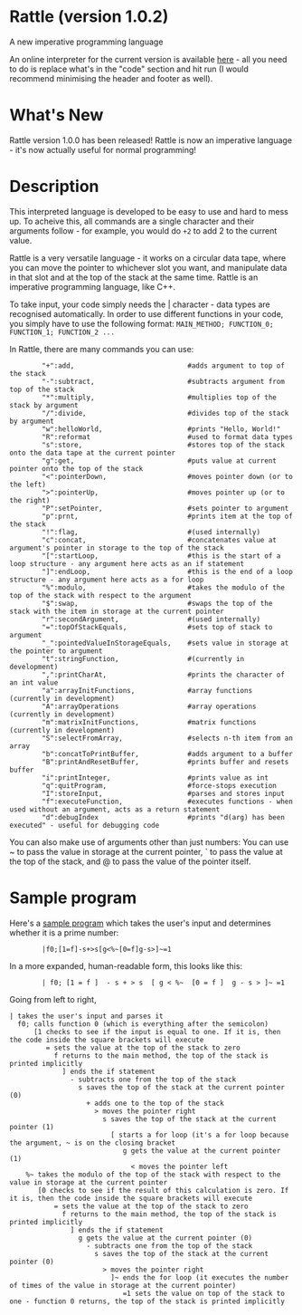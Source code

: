 # Rattle (version 1.0.2)
A new imperative programming language

An online interpreter for the current version is available [here](https://tio.run/##7T1rd9u2kt/1K2BqE4u2JIty2rRKXCdN47M5527bk2Tv/WArLSVCEm8oUuEjjrve/PXuDB4kAIKUFCfbbff6tIpEAANg3hgMwM1Nvkri09@7ZHA0IPMkCOPlhBT5YvANPuk4jtN5llI/pwFJYvJ6VZCnxZJ4p2T0zeTBN5PTh2Q8Go86nSd@AZDSCfnBj0MadZ68p2kWJvGEeMPR0GOA4A//yRMSJJMOgT/2EdAZgFwU8TyHBgekKqk@1v5bSvyyEgEY0GGy9vNw7kfRDcnyJIUaMfHT1L8hYUzWdJ2kN/AoIOvkPSX5ipJNEsY5TbE5/ozph5y896OCVp3QKKMADWa8pnGenZMkhYKbGSX/LLKcxEmulT4eDMj1KpyvyBw7n@fEz0wYpMcghzkpMjHG5SLyl@euQAt@vivC@VuySZNl6q8zBT0X4W@/3f@@@O2324MXl8vjl94su3d6OZqNZm9G0@W9r@Crh1@/n3qjEQkz1gDrkwHxI5htDEh6T6ObiQYre5V5r7xs/POpCtSrgI5LoGwY1wh6RaMoIddJGgXs4e2ld/ZuejDIjr/LLpeP7328HJ1t3k2Xg@y76cczb0PmKzp/myG@MwoYWABhNkWOoDZpuKZkleebbHJyApxHl0m0GALW5m/ph/nKj5d0OE/WJ@8KmiHNs5OvHn7tPTwJs0G@go@4WM9oOvAHDJIYzujd9HIzHQGDUeh1hUPep4evxw9PxyfhehMxygHwPAW@Hqz9@SqMRSdA6XxfsOPT0UnG4A6g9UCQmfSAneiE3G4QIz/@9BpYHIGL4j6Z0bmPPIPMyjG3pMBPGz/NQCCvVxTY3Adeh9bImHS9yW/cinVmNEdu56jm@OIUoSCot4vRIyDfYqpRb1ESD1hbApDDuEkKyeYFkzo/CFBpAFMvsN5iZJNd4@M2g95Gx0Ao6Onx0UfsDYXs9sX4ce05IYPvCFlAh0ka@hHpJVEw4UAGAgqrCk2mHx8vET5xhUSxjwuAzDDHJYojcY2SDCSiMLMF6g3E7y2IabhccRFf@e9RUm/I7WHGEQq8i9O/9mNsH@Uh0JKDy/pSru@j8PvA6kAgH0ZMeiDz12EUGcpqzjRqpa1QRzGaAkmB/PnNBvQQKFBQzqCPSbZKiiiAsdZHAoI1T2LgGRojxJWfBgMkSCBmeh3mKxydQALgL@V6LEeNlMSoOREPIaiqDEdf1XXFtMgV6xX/6AcfWXhCru5vElBvydX98ZXaKU7khmb3x31CAS0PdIjwhCFjCeqIXDpQ0ekTqOpwYPzngynrDoTh@QTpglod/o8TgDj3ATEgYSnwA5gX0qPD5ZBcxS7yz7sCoaBxWPsp6Jye0z90AQIgFHkWFDjOOcYhCSUUMwpfAwGKOKJZxtAaJMUsYhyxHpYTfwM45wVBv5KCCJqClgHpQqLDv0Cr2Q1JkaeA2Dn@LjL8fDn2kFQgvCQNwZIuGMeBtsBezYGD3LF5OU4OCsRxbrH1AOSA/@5IO4oCBX8BXXDm6SENXMVyLKNkBjKDGkL9LY1opj5M6QZ4Un2SFDlg6Wn@PA7Ux3my@WnxCpWd@hTNr7@k6iNha9VHUZJsniVF@birPAeQqdb/vEhT0MHPkvUa2OpFHNAPJixjaHNeNTOr/S3Mclu9Z8nmxpwEDZ6iSGqPKYgYPF6qD8GEX4AJ1yYMDJB/XywW@qRFzfFWEtiGvwUJ2dtw8zpRn9A4uBDAzfGFsSyxDUV0UcNVfQAXlnIbZBXNWptNSIHxbbbBgEbOyMBTC7RhQOklVxaWOWDh5bR/5/@mpMvciDBjIhuFa1DpIN@gkIYoxwtBQ22y0HkTWoUVUmZ44YO3WJUZBKxX4DSvJt@EH6jBzXG3FC/9kZDE8qF0juVvIdPY02hKjoj0BCsNUFaVUlaNSpEl5aGUJHj0YyL8KSEf2kSlzGgPFfkyZs8@FH0Fxa9T4dSrhJHdchwESXyIlj4OQN/TNE3AonDKXtt48/DwsHIhblGpPpJE9spv4yH7kz9/fEQuc/TS0FGCSRV8PcCsGl81oG3juGJrGsDkvFKn3Hyv/Q/Iaejds7VKNmWrDnQXN0W24i2Z@9mXrgc8A0PUl@7CrWTfRZii5yMtaL9yx7ltzFdpUixX/HHPHZIXC2GDQ3RsnFuw0Gw@6Kegh8K8qEy6USH37PVBDclPCOI6zGgfzTiDrcjCwjYytoATnq0vXFfRNdZmRWsKK86AuxRg3bkFw47R5K/RtOchDq4XDinxWBNWNy0AyHU4py46l9mGztGznPs4vhE@4pAywDjSLURCouHjwJBDPE/8ysFyR67OI5y5mFd8xpzjIcCL/DntOcTpOw6vznWgrJFtojDvOY@gUKxEQ1QNvBJIn8GK4aIHpJA4Eia/LBU1sEgCvnVclOGzM3AqlOo1aRZ0VypUvh@IYUvLem9a3fKHmJlZ3ZtasaRMxTp4phJ61UBcrTSleZHGdeQgCZHTEIFVWx0y9MqqQK@HV1eHRr@16Vc/qnlcXTl9idG@59YAdOpo1XUYV32cI8Q/4KZvPKb9urikGDDHL1PWh@DdsjUEiGK5bChbjlW9m6c3VcdNkxEkuq/QA7FHYX3chj0NdrV6oPOe40MHDjlGf7mHYNw6YuRQmS7Meu6l4zs6O6HnvMknjS0RcMcs8Ib@ZgPmtcdquQ1zx4pWeYporHIacobXJkvVDykM5qhrWKpjSOnQbe7KjigbkjZ@lkmGUj2nrNI23mQyFYW4dkYypxjTYAgo67vK1MuHl@FUcX3wZ02qddRqGOBql2mhnIk84M21KQ4@RIU0siW4IwZFSpjeqN6P@HJMPCt5qrb6oKVHASWwoFMcPDboPm/m1qoLB8TWRHTl6v10Te3WJ7x2iWDZsF924hqWoovGThZy32SolDJNyEuRzrLihHSza3/DfoPDAjY1CmNQM5EvV26stUa9LkNZIR3enoBVzalr4rdbMmT5pK09Z8k0WTPbS8L1JgGPdkPTxS9z4cmC8hOO8GusIhxR7vgqBT1Xk@0KH@CSRbCMtvjSjwlyf4llhcvqQ84uLRAUTrbBP65xmTRClsr3mC9o4faqvpjmd2L6x@QriwXj/OX8LIKRiNYATdCQ/BAGLMwB/IExC/gKOv9DiEGzmDtE505db89S6r9VZ6FwGgs7ctsBvIbRb@Ay8Aa5xeuLf4HDdP@U5nPN7VEMpDKhuhvQkZERQ9wWKJ5qjGSTZFk4iygsSlCgnZE3Pn3w1dcPv/n2469P7r85Hzpdch/FLKUZ89198BhBoTHnAX1GHj@r9GhMUVwSqAk@e@nycyS8YQGyc@b0yyKOi9JE66sovrjy2SMe8SGNmlllSsBUnMBsUSFDLXWSrmmzRKfSOGIbnbSifyxo8wYFnMuBh0aANTrWGynA1Np1R5E7br0SH0dIALcur8oH0loVRTHLvcJTlpiOFrwpLSaqE80r99mSdl4ZptJNf8PcdChX0M5rw2dlHd/oPm@1Ji7XsTrGbYvmss/z3fo8t/Y53trpuN6r7Bp7OTD89JqXg0McWoaoD3URJX6OAHVmrDNe1QSVQNXM3e4ImUM3lxi@HqmwVf9Yr4/DEAx3KbhsarE4CpBf7UDMdY3Z7Im9mejTtXQIjjziHT1LhqJJl@9XZaw5D0DISJXONQ0LAUMJcaDblwJQj/uKOF7@w93JwdfcBcNRAjh9tnciyG@wp1TRP4Rz1ED/pcF2jp0JrPX7@sOBM8mKWY7GyCg5ciZiE@jGKDlxJkH4Pgyo8fzambDd03/g5qlR9tKZyE2DPuki0kfsD5w13OQTG1Q8RBKESx5mYbtEPe8Mpt4n4zO@/9Anp2dMBFwyYFuuMxol14xUAc39MAJKz8CIgkJFXxL3JhjATB9QBhPHoJQxzqUzAXtqPHzsTATH/ZBcx0bhd2Xhf26Mop@hD5r/zEuNsg00S2OzpwNngsbSeDp3JnwLzHh@iXMA5@dvSWJ2PXUmYOosBfeArElQRInx/N8AFjjExtMUZyAimsyWG@VnzqQS4efvCtCZRo1fJHqCv2Nk70X8iusNa@UcJ4RElvFho7yPSANgz8B9emqOxQf@xmDsizgsw@tmB09FnZ/AqfZ5hS7foEzKJ5jLgMkQC5YWAcOZszBYoouvswZEYumHtv5eIf4iOs8vwKtnoWKjwkyS9nXycxX8NSp9L6b9NA5ego9mrxSKSi8A18ta6Ttn8q4Ic@EIG4UvhCy8wPiKUbYARoI1e5HTBpoEoA0wvaXauak5@fj334qnzIIAqrJiP1xwphxYRR9L3X3suEIXa5Uv8cfUrQynuSDk5DPzaXCZGMZZiFv55O//AcoDd6r5viKsq5agK855ezBtIS/JQ7aZXcDUcBUZw8gKBo133GUxb@beKhkySYq19Uwe7JyFMADagIRDOmR78D7Qcc42UUW4F/N5xGoC6mLB4eKQxchRo/G8Gu5TU1yeo84Uy6GyO@YnGiQr8ceIpDuO7XtmW7fv6vtzWzb0WrbvGrfTvtwOnrZ5Wt@5Kt1E1Qo7cjgT0EhER63mxWhF6M@gn6U4D/WNsLI/TX4aF@0XbCnCV@4WHF0aE5@69dX0Ls0um7qeypD71LF4uQGt8FtbBX3ZrmW3csk3aohNtwQsOG4xamE26Nq3IrkkDDfJpjdQYuGSacSmJk8jgkqMefhD17ISqe8Ta9xUi0y2IbEek6sCmBrUqRrE16TxM8Fs@bJ/3Ks59tXRINuIa2GMLyZlJt8bYm9h37Yd8uZwlL0/qzqzhPbuJo3u7uLUacJLY6vGaOAnRAS/RFTQTgobRraKs65oxEADMBtkm9FRGlhI2bfSxG2XkZoqs6yHhQZzjaA3f4wrYCB5g@BY1EJXKFEhndY4ciO4Jp1b07RWCrXO0tqdMeVyDwK8TJrmDYP34P@wb1XbMkKg@hqWXQ@R1cGzKRU3c0B4xyTEyGy1nAEwCXlX0ILqc21K0UH/sfLoe1UES3Kj3LnDEvTZycrH/AgaS7czcFwzbinW/gq0xRr1toQjNmvq6/8@T2EPy/gNxkdY5kUxGyxUj47TDUMFWBMaZCFb@mdyX4b8RtOERbSr@iySULbggQJhowM6D9eYkJsmuAAI3DY4MjYhAInUKSWRE3MoUc0wM0d9WCtQkdrXUXZfASm1bVdE1DHG7R3duVzn0gXyVBdojURiWgAqYLTWle6F3misNUI67NDoVGvEI5GWZhXh2WiAEEiHs5G@8jDyLKEnUdFU9UYChwyBqjvHpGNJidA9KoZ54MGVdDCiZFkWzgRkeFaH3vdGrrvHaE680dFRb3bsDcSEYHxHtWcdgSEhAtuxI4KiI0wFFt@NBYU2NGNz3ZaM0bSbD9AnAyaXU4WUfJ6flZg11NmTRrQ2TBwtRCIVYlsz9HEuVZySa6Que9Dn5z54Ttp7Pw19ua/Fsc@9tS4md8fkDcuET5fGFp3z79UBEkcRIrmzULY/397@wABgobjaqE/@0dRqVG@ysowTcK6ZQiv0IwR67LmuBa9@IBEq0gHLHLkyYJIRligOlEMNqZRxtLAQN6smWtcq2hlOcKerkOvsrFk8NEdUURl6FSRPNTkZKBczlD/ZQJlyUSYjC3G2fGXTNt@qdgnry0x7sH3aAzbtGmV5xF9Mnf/ggzuRPCye8qiUOnxM1Byrcx4J1u@TsolRXeSyiPoJZle2N/D13PW7YenkTIzXwJJdnvSGWhaODb8nAr@alRQbLZKzsOLRWYlYURzuh1u11a7obWnzWTF89KkYPtoBw0cqBytYZjFugWKRkyvcNRxoX0koBEc6p35A5ME0GWNVd9S7DJxGEfzK8YVHnJraCbmXot8OhQ0wtu3uWx7ZXYaDmtGQW7dQOtUMv8X0mtu8en2ZgKL49d0Mz@9Z5yPOpLIUb4miNtTsDMjgzTugxvCgKjxt80pMPFVsV@4OqkjC87qZdmC32NhwYKvHmIJlOGRN6R6N/gIUSEAw@W@/NbONRZlmHusJCeY5CsPR1tfP9RSILYNoHEhzdoQ5IPsKX6EGbuS20yOAGrtRBGt@PpqMGkgy2JUk3357d5qMWkgy2JckMKA6HaqNcavuMI6xGwKuorXqR2RIuNtDPBU3pLGmu5jDm9W1lKmBbIzR1LZZhX/SQcMqFcRtZyv7yQGdWLyOqueUoBwiCPc2VQQVGT/3AmVhTMujJTzbsSNiYQcEzTKmB3KU4anwcA7mVaRACsQ8/@mC9Pi@KdhgdlIX2/F7GNSD9Ozkjtt2crPB47AdNqjvQOA8@Sa8OlPl0HFWszaSL618sbMVal2u8xibRhp@SIK7MiLtQxMefCgO8UERGRCdQRmG0yLm5ycOM7kdXjYIBb34TJNYsbhABYoZG6ZAoiMlM/V6bF/7jcsPMYXYg4977u9pignW4aK6MGKfA6B1NLadeN0DsiUZ0r4Zvm1/uWl7WjuW2DSYjpLNWnWvRpfNzUwLJLfb7ar2RNMImEzADt7LNCvu8M9SvM4hZ9FbJbOg05iMpsYx6tZDdKmwcN0msPA@KeI8jLh/HCXs8LgYSq2@2JJrSzpnyZjWPeCdEtHbKm6xuFpOXsP5LEHXOm7@WsiRmqCUb3YKg8z8jCvzLC8WC8UIgtrHEJtIncHweYJHHWG2NiO1A//X96dd21GDv5RY3G3Ddm/WsGzgbq39p5CgPwkerU5s8wOeBsZTQFUnocwbs7oI7CIAdoSYFTNPB48Ba/4uedNX6rBbpvjFO@gJsUPDzC1chPyMds13sjvDttsu2u231eQ3XHxhOQuxs0P@eZ2CbblumnMjN7LxWhTcxd7h/JXZRMLbp7Fl1xnkUN0wFt60es5IJuD/6qgH7eyd6dLSbsPO2sur0x6/4ja/2MfUPWlPPSqB6tr5@EcN8qMyyNoRitown/xRw3yiDFOetnBd47h8dfrnc44QtKlY/NTWpm5T8tin2PZUrlhUx0U3Po0ZjOremteW7rUrOVANWOvYDKYunjulW3aVI71qn8qyoTb2brlTmFIj66lrXDygdcHyhmyLlO2uQCu6MAmhYoz2qjwZwf18orF352RgXIjQkDZarhENUjTXlgRuop1hASoD0D7DPnGuYsetyZdOrErD3zFhUKf/HZ2wszsCuIsR@Wvi4VPs1F8TE3uawv9bSGg1pn8iO3pnRLRnszc3/Zf9/Wz29w@WaH34d4T1pUz8hbxcoNnOG6kj7DDnXvvvvIksquRXgDp1WVAgU7cn7pFTd7/sj23ZiRrwcWvCWnM7b9Rp0yJtDUe7p0NCfbndYcslxGOzHP9lhjY@asrpiANlgzNQ7uY2sx@2w9ghqmKPaGyJhjRTkK43r/DanIZ8h@0JI403UiFYG0nqPZbZGNtTWdp7qu8C6medrULFq1TnMO0b1PqFquqlkCL3q2Ih1rF5iHoveWYSnKRk1BfRvDgh5fbwtmziNhkdkS2ZVpZUtpbD3sqktm51k/ZhWpjMmhVmqVeKMt9HVU@bq2cd/Czryk1ufu9xdQEOGuQJWUTh5iTFKyLxWsVZGJ@sQNv32Knxt3jz/jVencoyL4BKGXX7eKQgWeM9O/JiZ2/8NbRkN3Wzx7jz1ydzn2Z@SrJVuMjl9cfVsXeVN1R6axkI7GY/wSzw8BPzGBgUS6LWXfIXtuQrzFe1tZfiRiik1as3LVGU1OTa3QAqIonvyVQ8cR/Agh3zoOySo4jGy3ylcr4tew1g/MKvBs2qi88FtmdJnidrS0Y08ce2NuVrDYDxkpgVBnJAA6FQyrMmMnmR7//D0LyhXmVklI@G5HmU8Vbc1qt9S3UFPw8zaWSq7tnlo3J8tM/B4jjZnh6MZoAVxezwwpUgmPC0oz5essbuluqT3fjIdlf1Thcd6Qq4U74ugJHBuJ4Xun@qXGvDE5LKm/m0213U9lpt5g9a79jTr@Gpbrx7irJWwtMj7XJEujvDztJot4Yqw6mJU4P64xcdW@xk23Wimsq/LHs1INVHP1bPyIlXD@DlYWNuQdWpKDbSOhVuucN8viLm1hkWGdcwN6S9Vei2X6zJoKh3aPIeXduhU6XYvvenjXhUP@NrzZrbNlXTmeHioa@nNVSO2vA4@hceNTxal@L2i@BKwLqm@X@By4Ypt@NUXldo3L8j8vGLGFytEG/V7ijKAvPvK4db5OXdzCO0Ougc4e2gwv86Hhyd3OuTly@fXzAzQ/00wpckBRQR5@Ox0LX/4WSNt4uKL3jDAD@KOU@iYh2fpMl1n/gAEHTmCayGsZtiXXvbRIO5qlmcZlenK4bNkdFpvLFNXjhmWoKGdMc6DOUWyOpaXP2jOTnWcr2RkQpqXRId4N/Wt0sYSGzPahCLM@0ipX1WEw0d77EUMi1peeHx7icC9IWrLf1UuwNKRTU7D8furpPvYOHvCEBVwhwKfFZdXWtLymS@HsvaoPiGB/YuHZYGgrdV4rtx2KlSUh5Kq5KeFGhjAe5cARcAWWywGGeUeSD4tIQW01AeOUKoIpuEq7iWZQq01FcqZjOZXWZxznd4i8ldXvuy7V5NNZTrOX1xylFOvzwbaqoOI6WskVXL9RCflYghiutUG84LKNVF8MRxiO28amdLPLp1VBgUN0bWMiiztnLwpn3ZyOtLK2leK96wldnQUt8kUdff@v1rDecGxKsudEHFm8aSGFdyzDa1cWPrMRHl/SAH6FhYXxbgOMN/AouqtY1IvPU9IwZy8JqFLn9ZF77NkAU9zitciGvmdgpG1AOYIjM83xJ/UAQacaI3@188RGEGJBpPUtQ32Tp1Za9cxFc3Yk05b40jbMjiHXsPHj745vTrBw9rJqc6DMku/KuPYeegsUXtqYivr5@TKHhtD7Ird65ri83q17R9eb2/xtzlNQ8Nq@ja2xf2OKm19SjWPmPbZ3zWMbZo1l3GsEvftbN8ex5N@1J0subg1kPcOs/WbuaVB3jV49JlSAzfzKefASaX6E6JaFt5/JetQpjnhC8EitkpdzxtI97wmuFt61NxIlY5GofPxW01GKBjb87k8TpEFebysho2LSteHwo61l@j98aNVW6k/MrzvabHXUpddyl3J9g1PdhaHTMbFn8XpBJjZIFCfP2grhuVN2d08OatZ/wFQ47jXP1@Sw7IYkQW7PqkR@RoPPQekcHp7@wtmEpl@fVygp5Gh781UD4EY/67N/4f) - all you need to do is replace what's in the "code" section and hit run (I would recommend minimising the header and footer as well).

What's New
=

Rattle version 1.0.0 has been released! Rattle is now an imperative language - it's now actually useful for normal programming!

Description
=

This interpreted language is developed to be easy to use and hard to mess up. To acheive this, all commands are a single character and their arguments follow - for example, you would do `+2` to add 2 to the current value.

Rattle is a very versatile language - it works on a circular data tape, where you can move the pointer to whichever slot you want, and manipulate data in that slot and at the top of the stack at the same time. Rattle is an imperative programming language, like C++.

To take input, your code simply needs the | character - data types are recognised automatically. In order to use different functions in your code, you simply have to use the following format:
            `MAIN_METHOD; FUNCTION_0; FUNCTION_1; FUNCTION_2 ...`

In Rattle, there are many commands you can use:

            "+":add,                            #adds argument to top of the stack
            "-":subtract,                       #subtracts argument from top of the stack
            "*":multiply,                       #multiplies top of the stack by argument
            "/":divide,                         #divides top of the stack by argument
            "w":helloWorld,                     #prints "Hello, World!"
            "R":reformat                        #used to format data types
            "s":store,                          #stores top of the stack onto the data tape at the current pointer
            "g":get,                            #puts value at current pointer onto the top of the stack
            "<":pointerDown,                    #moves pointer down (or to the left)
            ">":pointerUp,                      #moves pointer up (or to the right)
            "P":setPointer,                     #sets pointer to argument
            "p":prnt,                           #prints item at the top of the stack
            "!":flag,                           #(used internally)
            "c":concat,                         #concatenates value at argument's pointer in storage to the top of the stack
            "[":startLoop,                      #this is the start of a loop structure - any argument here acts as an if statement
            "]":endLoop,                        #this is the end of a loop structure - any argument here acts as a for loop
            "%":modulo,                         #takes the modulo of the top of the stack with respect to the argument
            "$":swap,                           #swaps the top of the stack with the item in storage at the current pointer
            "r":secondArgument,                 #(used internally)
            "=":topOfStackEquals,               #sets top of stack to argument
            "_":pointedValueInStorageEquals,    #sets value in storage at the pointer to argument
            "t":stringFunction,                 #(currently in development)
            ",":printCharAt,                    #prints the character of an int value
            "a":arrayInitFunctions,             #array functions (currently in development)
            "A":arrayOperations                 #array operations (currently in development)
            "m":matrixInitFunctions,            #matrix functions (currently in development)
            "S":selectFromArray,                #selects n-th item from an array
            "b":concatToPrintBuffer,            #adds argument to a buffer
            "B":printAndResetBuffer,            #prints buffer and resets buffer
            "i":printInteger,                   #prints value as int
            "q":quitProgram,                    #force-stops execution
            "I":storeInput,                     #parses and stores input
            "f":executeFunction,                #executes functions - when used without an argument, acts as a return statement
            "d":debugIndex                      #prints "d(arg) has been executed" - useful for debugging code

You can also make use of arguments other than just numbers: You can use ~ to pass the value in storage at the current pointer, \` to pass the value at the top of the stack, and @ to pass the value of the pointer itself.




Sample program
=

Here's a [sample program](https://tio.run/##7T39l9O2lr/nrxDOwsQzTibJ0FJShoFSOMs5b9seYN/7IYTWiZXED8cO/mAYdpZ/vXuvPmxJlp2Ege22@@a0IbGkK@l@6@pK3l7l6yQ@@71L@sd9skiCMF5NSJEv@9/hk47jOJ0nKfVzGpAkJq/WBXlcrMjojAy/m9z9bnJ2j4yH42Gn88gvAFI6IT/6cUijzqP3NM3CJJ6Q0WA4GDNA8If/5AkJkkmHwB/7COgcQC6LeJFDg1ukKqk@Nv5bSvyyEgEY0GGy8fNw4UfRFcnyJIUaMfHT1L8iYUw2dJOkV/AoIJvkPSX5mpJtEsY5TbE5/ozph5y896OCVp3QKKMADWa8oXGeXZAkhYKrOSX/LLKcxEmulT7o98nlOlysyQI7X@TEz0wYpMcghzkpMjHG1TLyVxeuQAt@vivCxVuyTZNV6m8yBT3Pwo8f7/xQfPx4fev5dHXyYjTPbp9Nh/Ph/M1wtrr9DXwd4dcfZqPhkIQZa4D1SZ/4Ecw2BiS9p9HVRIOVvcxGL0fZ@JczFeioAjougbJhXCLoNY2ihFwmaRSwh9fT0fm72a1@dvIwm64e3P40HZ5v381W/ezh7NP5aEsWa7p4myG@MwoYWAJhtkWOoLZpuKFknefbbHJ6CpxHV0m0HADWFm/ph8Xaj1d0sEg2p@8KmiHNs9Nv7n07uncaZv18DR9xsZnTtO/3GSQxnOG72XQ7GwKDUeh1jUM@pIdvx/fOxqfhZhsxygHwPAW@7m/8xTqMRSdA6fxQsOOz4WnG4PahdV@QmfSAneiEXG8RIz/9/ApYHIGLYo/M6cJHnkFm5ZhbUeCnrZ9mIJCXawps7gOvQ2tkTLrZ5lduxTpzmiO3c1RzfHGKUBDU6@XweyDfcqZRb1kSD1hbApDDuEoKyeYFkzo/CFBpAFMvsd5yaJNd4@M6g96GJ0Ao6OnB8SfsDYXs@vn4Qe05If2HhCyhwyQN/Yj0kiiYcCB9AYVVhSazTw9WCJ@4QqLYxzOAzDDHJYojcYOSDCSiMLMl6g3E7zWIabhacxFf@@9RUq/I9VHGEQq8i9O/9GNsH@Uh0JKDyzwp13dQ@H1gdSCQDyMmPZD5yzCKDGW1YBq10laooxhNgaRA/vxqC3oIFCgoZ9DHJFsnRRTAWOsjAcFaJDHwDI0R4tpPgz4SJBAzvQzzNY5OIAHwl3I9lqNGSmLUnIiHEFRVhqOv6rpiWuQ16xX/6AcfWXhCXt/ZJqDektd3xq/VTnEiVzS7M/YIBbTc1SHCE4aMFagjMnWgouMRqOpwYPzn3RnrDoTh6QTpglod/o8TgLjwATEgYSnwA5gX0qOD1YC8jl3kn3cFQkHjsPFT0Dk9xztyAQIgFHkWFDjOOcYhCSUUMwpfAgGKOKJZxtAaJMU8YhyxGZQTfwM45wWBV0lBBE1By4B0IdHhX6DV/IqkyFNA7Bx/Fxl@vhiPkFQgvCQNwZIuGceBtsBezYGD3LF5OU4OCsRxrrF1H@SA/@5IO4oCBX8BXXLm6SENXMVyrKJkDjKDGkL9LY1opj5M6RZ4Un2SFDlg6XH@NA7Ux3my/Xn5EpWd@hTNr7@i6iNha9VHUZJsnyRF@birPAeQqdb/okhT0MFPks0G2Op5HNAPJixjaAteNTOr/S3Mclu9J8n2ypwEDR6jSGqPKYgYPF6pD8GEPwMTrk0YGCD/oVgu9UmLmuOdJLANfwcSsrfh9lWiPqFx8EwAN8cXxrLENhTRRQ1X9QE8s5TbIKto1tpsQwqMb7MNBjRyTvojtUAbBpROubKwzAELpzPvxv/NSJe5EWHGRDYKN6DSQb5BIQ1QjpeChtpkofMmtAorpMzwmQ/eYlVmELBegdO8mnwTfqAGN8fdUrz0R0ISy4fSOZa/hUxjT8MZOSbSE6w0QFlVSlk1KkWWlIdSkuDRT4nwp4R8aBOVMqM9VOTLmD37UPQVFL9KhVOvEkZ2y3EQJPERWvo4AH1P0zQBi8Ipe2njzaOjo8qFuEal@r0k8qj8Nh6wP/nzp@/JNEcvDR0lmFTB1wPMqvFVA9o2jiu2pgFMLip1ys33xv@AnIbePVurZDO26kB3cVtka96SuZ@edD3gGRgiT7oL15J9l2GKno@0oF7ljnPbmK/TpFit@eOeOyDPl8IGh@jYONdgodl80E9BD4V5UZl0o0Lu2euDGpCfEcRlmFEPzTiDrcjC0jYytoATnq0vXFfRNdZmRRsKK86AuxRg3bkFw47R5G/QtOchDq4XDigZsSasbloAkMtwQV10LrMtXaBnufBxfEN8xCFlgHGkW4iERMPHgSGHjEbiVw6WO3J1HuHMxbzic@YcDwBe5C9ozyGO5zi8OteBska2jcK853wPhWIlGqJq4JVA@gxWDJc9IIXEkTD5ZamogUUS8LXjogyfn4NToVSvSbOgu1Kh8v1ADFta1nvT6pY/xMzM6qOZFUvKVKyDZyqhVw3E1UpTmhdpXEcOkhA5DRFYtdUhQ6@sCvR69Pr1kdFvbfrVj2oer187nsSoN3JrADp1tOo6jKs@zhHiH3DTtyOm/bq4pOgzxy9T1ofg3bI1BIhiuWwoW45VvZunV1XHTZMRJLqj0AOxR2F93IY9DXa1eqCLnuNDBw45QX@5h2DcOmLkUJkuzHru1PEdnZ3Qc97mk8aWCLhjFowG/nYL5rXHarkNc8eKVnmKaKxyGnLGqE2Wqh9SGMxR17BUx5DSodvclR1RNiRt/SyTDKV6TlmlbUaTyUwU4toZyZxiTIMhoKzvKlMvH07DmeL64M@aVOuo1TDA1S7TQjkTecCba1McfIgKaWRLcEcMipQwR8N6P@LLCRlZyVO11QctPQoogQWd4uCxQXu8mVurLhwQWxPRlav30zW1m0d47RLBsqFXduIalqKLxk4Wct9koJQyTchLkc6y4oR0s0t/y36DwwI2NQpjUDORL1durLVGvS5DWSEd3p6AVc2pa@K3WzJk@aStPWfJNNkw20vCzTYBj3ZL0@WvC@HJgvITjvArrCIcUe74KgU9V5PtCh/gkkWwjLb40g8Icn@JZYXL6kPOphYICifb4J/UuEwaIUvl28wXtHB7VV9M86GY/gn5xmLBOH85v4hgJKI1QBM0ID@GAQtzAH9gzAK@gs7/EGLQLOYO0YVT19vzlPpv1VkonMbCjtx2AK9h9Bu4DLxBbvE88S9wmO6f0nyhuT2KgVQmVHcDOjIyYojbEsVTjZFskywL5xGFRQkKtDMcjc/ufvPtve/uf/rt0Z03FwOnS@6gmKU0Y767Dx4jKDTmPKDPyONnlR6NKYpLAjXBZy9dfo6ENyxAdsGcflnEcVGaaH0VxRdXPnvEIz6kUTOrTAmYihOYLSpkqKVO0jVtluhUGkdso5NW9I8Fbd6ggDPtj9AIsEYneiMFmFq77ihyx61X4uMYCeDW5VX5QFqroihmeVB4yhLT0YI3pcVEdaJ55T5b0i4qw1S66W@Ymw7lCtp5bfisrOMb3eet1sTlOlbHuG3RXPZ5sV@fF9Y@xzs7Hdd7lV1jL7cMP73m5eAQB5Yh6kNdRomfI0CdGeuMVzVBJVA1c3c7QubQzSWGr0cqbNU/1evjMATDTQWXzSwWRwHymx2Iua4xmz2yNxN9upYOwZFHvKNnyVA06fL9qow15wEIGanSuaZhIWAoIQ5091IA6nFfEcfLf7h7Ofiau2A4SgDHY3sngvwGe0oV/WO4QA30Xxps58SZwFrf0x/2nUlWzHM0RkbJsTMRm0BXRsmpMwnC92FAjeeXzoTtnv4DN0@NshfORG4aeKSLSB@yP3DWcJNPbFDxEEkQrniYhe0S9UbnMHWPjM/5/oNHzs6ZCLikz7Zc5zRKLhmpApr7YQSUnoMRBYWKviTuTTCAmT6gDCaOQSljnCtnAvbUePjAmQiO@zG5jI3Ch2Xhf26Nol@gD5r/wkuNsi00S2Ozp1vOBI2l8XThTPgWmPF8inMA5@dvSWJ2PXMmYOosBbeBrElQRInx/N8AFjjExtMUZyAimsyWG@XnzqQS4afvCtCZRo1fJXqCv2Nk73n8kusNa@UcJ4RElvFho9xDpAGwJ@A@PTbH4gN/YzD2eRyW4XWzg8eizs/gVPu8QpdvUCblE8xlwGSIJUuLgOEsWBgs0cXX2QAisfRDW38vEX8RXeTPwKtnoWKjwlyS9lXySxX8NSr9IKb9OA5egI9mrxSKSs8B16ta6Ttn8q4Ic@EIG4XPhSw8x/iKUbYERoI1e5HTBpoEoA0wvaXauak5@fj334qnzIIAqrJiP1xwphxYRZ9I3X3iuEIXa5Wn@GPmVobTXBBy8pn5NLhMDOMsxK188vf/AOWBO9V8XxHWVSvQFRe8PZi2kJfkIdvMLmBquIqMYWQFg8Y77rKYN3NvlQyZJMXaeiYPds5CGACtT8IBHbA9eB/ouGCbqCLci/k8YjUBdbHgaHnEYuSo0XheDfepKS7PUWeK5VDZHfMTDZKV@GNE0h3H9j2zndt39f25HRt6Ldt3jdtpX28HT9s8re9clW6iaoUdOZwJaCSio1bzYrQi9GfQz1Kch/pGWNmfJj@Ni/ZnbCnCV@4WHE2Nic/c@mp6n2bTpq5nMuQ@cyxebkAr/NZWQV@3a9mtXPING2LTLQELjluMWpgNuvatSC4Jg22y7fWVWLhkGrGpydOIoBJjHv7QtaxE6vvEGjfVIpNtSKzH5KoApgZ1pgbxNWn8QjBbvhwe92qOfXU0yDbiWhjjq0mZyfeG2FvYt22HvDkcZe/Pqs4sob2bSaO7vzh1mvDS2KoxGvgZEcGvERW0k8KGkZ3irCsaMdAAzAbZZXSUBhZSelaauO0yUlNllvWw0GCuEfTmj3EFDCRvEByLWugKJSqk0xpHbgTXpHNrmtZKodZZWrszplzuQYCXSdO8YfAj@D/0rGpbRghUX8Oy6yGyOng2peJm9gnvmIQYma2WMwAmIe8KWlB9rk0pOug/Vh59r4pgSW6UO3dYgj47WfuYH0Fj6XYGjmvGLcXaX4G23KDelnDEZk19/e/xFPawjN9gfIRlXhTz/lL16DjdMFSANaFBFrKlfyb3ZchHmiYsol3VZ5GEsgUPFAgbHdBFuMGE3DTBBUDgtsGRsQkBSKROKYmcmEOJaoaZOerDWoGK1L6OsvsKSKltuyKiTjBu7@jO5SaXLtBIdYE2SCSmBaACRmtd6V7ojcZaI6TDHo3OtEY8EmlpVhGejQYIgXQ4H@orDyPPEnoSFU1VbyRwyBCounNMOpaUCN2jYpgHHlxLByNKVmXhXECGZ3Xo3mjougeM5nQ0PD7uzU9GfTEhGN9x7VlHYEiIwG7siKDoEFOBxXdjQaENzdhctyVjNO3mA/RJn8nlTCEln@cXJWYNdfakEa0NE0cLkUiF2NYMfZxLFafkGqnLHnj83AfPSXvvp6Ev97U49rm31sXk7pi8YZnw6crYonP@vTpA4ihCJHcWyvYXu9vfMgBYKK428sg/mloN603WlnECzjVTaIV@jEBPRq5rwasfSISKdMAyR64MmGSEJYoD5VBDKmUcLSzEzaqJ1rWKdoYT3Okq5Do/bxYPzRFVVIZeBclTTU4GysUM5U82UKZclMnIQpwtX9m0zbeqXcL6OtPu7552n027Rlke8RdT5z/44E4lD4unPCqlDh8TNcfqnIeC9T1SNjGqi1wWUT/B7Mr2Br6eu34zLJ2ei/EaWLLLk95Qy8Kx4fdU4FezkmKjRXIWVjw@LxErisPDcKu22he9LW2@KIaPPxfDx3tg@FjlYAXLLMYtUCxycoW7hgP1lIRCcKRz6gdEHkyTMVZ1R73LwGkUwa8cX3jEqamdkHsp@u1Q2ABj2@6@5ZHdZbhVMxpy6xZKZ5rht5hec5tXry8TUBS/vpvh@T3rfMSZVJbiLVHUhpq9ARm8eQPUGB5UhaddXomJp4rtyt1BFUl4XjfTDuwWWxsObPUYU7AMh6wp3aPRX4ACCQgmf/@@mW0syjTzWE9IMM9RGI62vn6up0DsGETjQJqzI8wB2Vf4CjVwI7edHgHU2I8iWPPL0WTYQJL@viS5f//mNBm2kKR/KElgQHU6VBvjVt1hHGM3BFxFa9WPyJBwd4d4Km5IY013MYc3q2spUwPZGKOpbbMK/6yDhlUqiNvOVvaTAzqxeB1VzylBOUQQ7m2qCCoyfu4FysKYlkdLeLZjR8TCbhE0y5geyFGGp8LDBZhXkQIpEPP052ekx/dNwQazk7rYjt/DoB6kZyd33LaTmw0eh@2wQX0HAufJN@HVmSqHjrOatZF8aeWLva1Q63Kdx9g00vBDEtyVEWkfmvDgQ3GID4pIn@gMyjCcFjE/P3GUye3wskEo6MVnmsSKxQUqUMzYMAUSHSmZqddj@9pvXH6IKcQefNxzf09TTLAOl9WFEYccAK2jse3E6wGQLcmQ9s3wXfvLTdvT2rHEpsF0lGzWqns1umxuZlogud1uV7UnmkbAZAJ28F6mWXGHf57idQ45i94qmQWdxmQ0NY5Rtx6iS4WF6zaBhfdJEedhxP3jKGGHx8VQavXFllxb0jlLxrTuAe@ViN5WcYfF1XLyGs5nCbrWcfPXQo7UBKV8s1MYZO5nXJlnebFcKkYQ1D6G2ETqDIbPEzzqCLO1Gak9@L@@P@3ajhr8pcTiZhu2B7OGZQN3Z@0/hQT9SfBodWKbH/A0MJ4CqjoJZd6Y1UVgFwGwI8SsmHk6eAxY83fJG0@pw26Z4hfvoCfEDg0zt3AZ8jPaNd/J7gzbbrtot99Wk99w8YXlLMTeDvmXdQp25bppzo3cyMZrUXAXe4/zV2YTCe@QxpZdZ5BDdcNYeNPqOSOZgP@box60s3emS0u7DTtvL69Oe/yG2/xiH1P3pEfqUQlU186nP2qQn5RB1o5Q1Ib56I8a5iNlmPK0hesax@Wr0z9fcoSgTcXip7Y2dZuSxz7HtqdyxaI6LrrxacxgVPfWRm3pXvuSA9WAtY7NYOriuVe6ZVc50qv2qSwbamPvljuFKTWynrrGxQNaFyxvyLZI2e0KtKILkxAqxmivypMR3C8nGgd3TvrGhQgNaaPlGtEgRXNtSeAm2hkWoDIA7TP0iPM6dtyafOnEqjT8DRMGdfrf0Ak7vyGAmxiRvyYePsdO/TUxcaAp/L@FhFZj@ieyozdGRHs2e3PTf9nfL2Z//2CJ1od/Q1hfy8Q/k5cLNNt5I3WEHeY8aP@dN5FFlfwKUGcuCwpk6vbEbXLmHpb9sSs7UQM@bk1Ya243GnbatEhbw@H@6ZBQX2532HIJ8dgsx3@ZoY2PmnI64kDZ4AyUu7nN7IfdMPaIqtgjGjuiIc0UpJvtS7w2pyHfYXfCSOONVAjWRpJ6j2U2xu5Ulvae6ruA@llnq1DxKtU5TPsGtX6hqnoppMj9qliIdWweoj5InpkEJykZeiKaFyek3B7elU3cJqNDsiPTypLK1nLYW5nUzq1u0j5MC5NZs8Is9UpR5vuo6mlz9ayDn2VducnN7z2uLsBBgzwhyyjcnqZ4RSReqzgP49M1aPseOzX@Fm/ev8SrU1nmBVApo66HRwqSDd6zIy92Ho2/hZbspm72GHf@PLLwaeanJFuHy1xef1wde1d5Q6W3loHAbvYTzAIPPzOPgUGxJGrdJH9hR77CYl1beyluhEJavXrTEkVJTa7dDaAikvgjmYon7gNYsmMelF1yFNF4la9VzrdlrwGMX/nVoFl18bnA9jzJ82RjyYgm/tjWpnytATBeErPCQA6oLxRKedZEJi/y/X8Y2migVxka5cMBeRplvBW39WrfUl3Bz6NMGpmqe3b5qBwf9ThYHCfb04PR9LGimB1euBIEE5525OEla@xuKY/sx0e2u6r3uuhIV8Cd8nUBjAzG9bzQ/WPlWhuekFTezKfd7qK212ozf9B6x55@DU91491jlLUSnh5plyPS3Rl2lka7NVQZTk2cGtQfv@jYYifbrhPVVP607NWAVB/9WD0jJ149gJeHjbkFVaei2EjrVLjlDvPFmphbZ1hkXMPckPZWodt@sSaDot6hyXt0bYdOlWL73p824mH9jK81a27XVE1nhouHvp7WUDlsw@PwX3jU8GhditsvgisB65rm/wUuG6bcjlN5XaFx/47Ixy9icLVCvFW7oygLzL@vHG6Rl3e1iNDqoHOEt4MK/@ukf3x62yMvXjx9xswM9dMIX5IUUEScj8dCN/6H0w3eLiq@4A0D/CjmIomKTXyaJpce8QEg6MxTWA1jN8Wm9raJBnNVszjNrk5XDJsjo9N4Y5u8cMy0BA3pjnUYyi2Q1bW4@kdzcqzleiMjFdS6JLqFfzvfLmEgsT2rQSzOtIuUDllNNHR8wFLItKTlhcf7nwjQF6629FPtDigV1ew8HLu7Tr6Dhb8jAFUJcyjwWXV1rS0pk/l6LGuD4hse2Lt0WBoI3laJ78Zhp0pJeSitSnpSoI0FuAsFXABkscFinFHmgeDTElpMQ3nkCKGKbBKu4lqWKdBSX6mYzWR2mcU53@MtJjd57cuuezXVUO7I8cQpRzn98myoqTqMlLJGVi3XQ3xWIoYorlNtOC@gVBfBE8chtvOqnR3x6NZRYVDcGFnLoMzaysGb9mUjry@tpHmteMNWZkNLfZNEXX/r9681nBsQr7rQBRVvGktiXMkx29TGja3HRJT3g9xCx8L6sgDHGfwTWFStbUTire8ZMZCD1yx0@cu68G2GLOhxUeFCXDO3VzCiHsAUmeH5jviDItCIE73Z/@IhCjMg0XiSor7J1qkre@UivroRa8p5axxhQxbveHT33t3vzr69e69mcqrDkOzCv/oY9g4aW9Seivj6@jmJglf2ILty57q22Kx@zdqX14drzH1e89Cwiq69feGAk1o7j2IdMrZDxmcdY4tm3WcM@/RdO8t34NG0r0Unaw5uPcSt82ztZl55gFc9Ll2GxPDNfPoZYDJFd0pE28rjv2wVwjwnfCFQzE6542kb8YbXDG9bn4kTscrROHwubqvBAB17cyaP1yGqMJeX1bBpWfH6UNCx/ga9N26sciPlV57vNT3uUuq6K7k7wa7pwdbqmNmw@LsglRgjCxTi6wd13ai8OaODN2894S8Ychzn9e/XZDn8nkzxxTBLMsMQKDnBm77IlKzIA3L7E5kORdmKlT4ks0/kfPQ7e02mAk1@nU7QFenw1wrKh2Dtf79//97/AA) which takes the user's input and determines whether it is a prime number:

            |f0;[1=f]-s+>s[g<%~[0=f]g-s>]~=1
            
In a more expanded, human-readable form, this looks like this:

            | f0; [1 = f ]  - s + > s  [ g < %~  [0 = f ]  g - s > ]~ =1
            
Going from left to right,

```
| takes the user's input and parses it
  f0; calls function 0 (which is everything after the semicolon)
      [1 checks to see if the input is equal to one. If it is, then the code inside the square brackets will execute
         = sets the value at the top of the stack to zero
           f returns to the main method, the top of the stack is printed implicitly
             ] ends the if statement
               - subtracts one from the top of the stack
                 s saves the top of the stack at the current pointer (0)
                   + adds one to the top of the stack
                     > moves the pointer right
                       s saves the top of the stack at the current pointer (1)
                         [ starts a for loop (it's a for loop because the argument, ~ is on the closing bracket
                            g gets the value at the current pointer (1)
                              < moves the pointer left
    %~ takes the modulo of the top of the stack with respect to the value in storage at the current pointer
       [0 checks to see if the result of this calculation is zero. If it is, then the code inside the square brackets will execute
           = sets the value at the top of the stack to zero
             f returns to the main method, the top of the stack is printed implicitly
               ] ends the if statement
                 g gets the value at the current pointer (0)
                   - subtracts one from the top of the stack
                     s saves the top of the stack at the current pointer (0)
                       > moves the pointer right
                         ]~ ends the for loop (it executes the number of times of the value in storage at the current pointer)
                            =1 sets the value on top of the stack to one - function 0 returns, the top of the stack is printed implicitly
